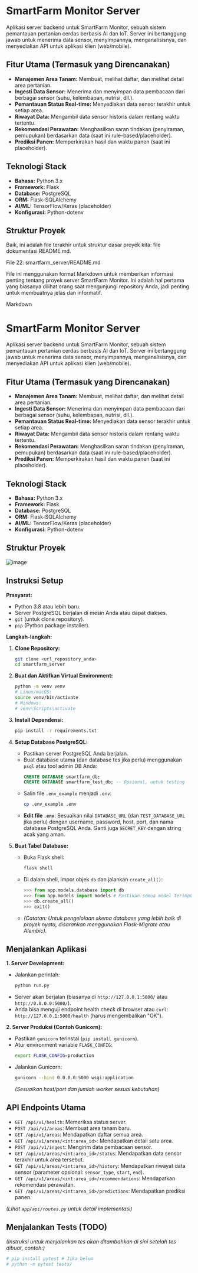
# SmartFarm Monitor Server

Aplikasi server backend untuk SmartFarm Monitor, sebuah sistem pemantauan pertanian cerdas berbasis AI dan IoT. Server ini bertanggung jawab untuk menerima data sensor, menyimpannya, menganalisisnya, dan menyediakan API untuk aplikasi klien (web/mobile).

## Fitur Utama (Termasuk yang Direncanakan)

* **Manajemen Area Tanam:** Membuat, melihat daftar, dan melihat detail area pertanian.
* **Ingesti Data Sensor:** Menerima dan menyimpan data pembacaan dari berbagai sensor (suhu, kelembapan, nutrisi, dll.).
* **Pemantauan Status Real-time:** Menyediakan data sensor terakhir untuk setiap area.
* **Riwayat Data:** Mengambil data sensor historis dalam rentang waktu tertentu.
* **Rekomendasi Perawatan:** Menghasilkan saran tindakan (penyiraman, pemupukan) berdasarkan data (saat ini rule-based/placeholder).
* **Prediksi Panen:** Memperkirakan hasil dan waktu panen (saat ini placeholder).

## Teknologi Stack

* **Bahasa:** Python 3.x
* **Framework:** Flask
* **Database:** PostgreSQL
* **ORM:** Flask-SQLAlchemy
* **AI/ML:** TensorFlow/Keras (placeholder)
* **Konfigurasi:** Python-dotenv

## Struktur Proyek

Baik, ini adalah file terakhir untuk struktur dasar proyek kita: file dokumentasi README.md.

File 22: smartfarm_server/README.md

File ini menggunakan format Markdown untuk memberikan informasi penting tentang proyek server SmartFarm Monitor. Ini adalah hal pertama yang biasanya dilihat orang saat mengunjungi repository Anda, jadi penting untuk membuatnya jelas dan informatif.

Markdown

# SmartFarm Monitor Server

Aplikasi server backend untuk SmartFarm Monitor, sebuah sistem pemantauan pertanian cerdas berbasis AI dan IoT. Server ini bertanggung jawab untuk menerima data sensor, menyimpannya, menganalisisnya, dan menyediakan API untuk aplikasi klien (web/mobile).

## Fitur Utama (Termasuk yang Direncanakan)

* **Manajemen Area Tanam:** Membuat, melihat daftar, dan melihat detail area pertanian.
* **Ingesti Data Sensor:** Menerima dan menyimpan data pembacaan dari berbagai sensor (suhu, kelembapan, nutrisi, dll.).
* **Pemantauan Status Real-time:** Menyediakan data sensor terakhir untuk setiap area.
* **Riwayat Data:** Mengambil data sensor historis dalam rentang waktu tertentu.
* **Rekomendasi Perawatan:** Menghasilkan saran tindakan (penyiraman, pemupukan) berdasarkan data (saat ini rule-based/placeholder).
* **Prediksi Panen:** Memperkirakan hasil dan waktu panen (saat ini placeholder).

## Teknologi Stack

* **Bahasa:** Python 3.x
* **Framework:** Flask
* **Database:** PostgreSQL
* **ORM:** Flask-SQLAlchemy
* **AI/ML:** TensorFlow/Keras (placeholder)
* **Konfigurasi:** Python-dotenv

## Struktur Proyek

![image](https://github.com/user-attachments/assets/831d7e94-544b-40e1-8b91-cae8aa98507a)


## Instruksi Setup

**Prasyarat:**

* Python 3.8 atau lebih baru.
* Server PostgreSQL berjalan di mesin Anda atau dapat diakses.
* `git` (untuk clone repository).
* `pip` (Python package installer).

**Langkah-langkah:**

1.  **Clone Repository:**
    ```bash
    git clone <url_repository_anda>
    cd smartfarm_server
    ```

2.  **Buat dan Aktifkan Virtual Environment:**
    ```bash
    python -m venv venv
    # Linux/macOS:
    source venv/bin/activate
    # Windows:
    # venv\Scripts\activate
    ```

3.  **Install Dependensi:**
    ```bash
    pip install -r requirements.txt
    ```

4.  **Setup Database PostgreSQL:**
    * Pastikan server PostgreSQL Anda berjalan.
    * Buat database utama (dan database tes jika perlu) menggunakan `psql` atau tool admin DB Anda:
        ```sql
        CREATE DATABASE smartfarm_db;
        CREATE DATABASE smartfarm_test_db; -- Opsional, untuk testing
        ```
    * Salin file `.env_example` menjadi `.env`:
        ```bash
        cp .env_example .env
        ```
    * **Edit file `.env`**: Sesuaikan nilai `DATABASE_URL` (dan `TEST_DATABASE_URL` jika perlu) dengan username, password, host, port, dan nama database PostgreSQL Anda. Ganti juga `SECRET_KEY` dengan string acak yang aman.

5.  **Buat Tabel Database:**
    * Buka Flask shell:
        ```bash
        flask shell
        ```
    * Di dalam shell, impor objek `db` dan jalankan `create_all()`:
        ```python
        >>> from app.models.database import db
        >>> from app.models import models # Pastikan semua model terimpor
        >>> db.create_all()
        >>> exit()
        ```
    * *(Catatan: Untuk pengelolaan skema database yang lebih baik di proyek nyata, disarankan menggunakan Flask-Migrate atau Alembic).*

## Menjalankan Aplikasi

**1. Server Development:**

* Jalankan perintah:
    ```bash
    python run.py
    ```
* Server akan berjalan (biasanya di `http://127.0.0.1:5000/` atau `http://0.0.0.0:5000/`).
* Anda bisa menguji endpoint health check di browser atau `curl`: `http://127.0.0.1:5000/health` (harus mengembalikan "OK").

**2. Server Produksi (Contoh Gunicorn):**

* Pastikan `gunicorn` terinstal (`pip install gunicorn`).
* Atur environment variable `FLASK_CONFIG`:
    ```bash
    export FLASK_CONFIG=production
    ```
* Jalankan Gunicorn:
    ```bash
    gunicorn --bind 0.0.0.0:5000 wsgi:application
    ```
    *(Sesuaikan host/port dan jumlah worker sesuai kebutuhan)*

## API Endpoints Utama

* `GET /api/v1/health`: Memeriksa status server.
* `POST /api/v1/areas`: Membuat area tanam baru.
* `GET /api/v1/areas`: Mendapatkan daftar semua area.
* `GET /api/v1/areas/<int:area_id>`: Mendapatkan detail satu area.
* `POST /api/v1/ingest`: Mengirim data pembacaan sensor.
* `GET /api/v1/areas/<int:area_id>/status`: Mendapatkan data sensor terakhir untuk area tersebut.
* `GET /api/v1/areas/<int:area_id>/history`: Mendapatkan riwayat data sensor (parameter opsional: `sensor_type`, `start`, `end`).
* `GET /api/v1/areas/<int:area_id>/recommendations`: Mendapatkan rekomendasi perawatan.
* `GET /api/v1/areas/<int:area_id>/predictions`: Mendapatkan prediksi panen.

*(Lihat `app/api/routes.py` untuk detail implementasi)*

## Menjalankan Tests (TODO)

*(Instruksi untuk menjalankan tes akan ditambahkan di sini setelah tes dibuat, contoh:)*
```bash
# pip install pytest # Jika belum
# python -m pytest tests/
